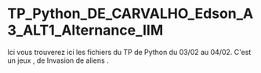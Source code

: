 # TP_Python_DE_CARVALHO_Edson_A3_ALT1_Alternance_IIM
Ici vous trouverez ici les fichiers du TP de Python du 03/02 au 04/02. C'est un jeux , de Invasion de aliens .
